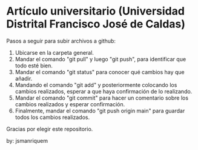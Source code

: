 # Artículo universitario (Universidad Distrital Francisco José de Caldas)

Pasos a seguir para subir archivos a github:

1. Ubicarse en la carpeta general.
2. Mandar el comando "git pull" y luego "git push", para identificar que todo esté bien.
3. Mandar el comando "git status" para conocer qué cambios hay que añadir.
4. Mandando el comando "git add" y posteriormente colocando los cambios realizados, esperar a que haya confirmación de lo realizando.
5. Mandar el comando "git commit" para hacer un comentario sobre los cambios realizados y esperar confirmación.
6. Finalmente, mandar el comando "git push origin main" para guardar todos los cambios realizados.

Gracias por elegir este repositorio.

by: jsmanriquem